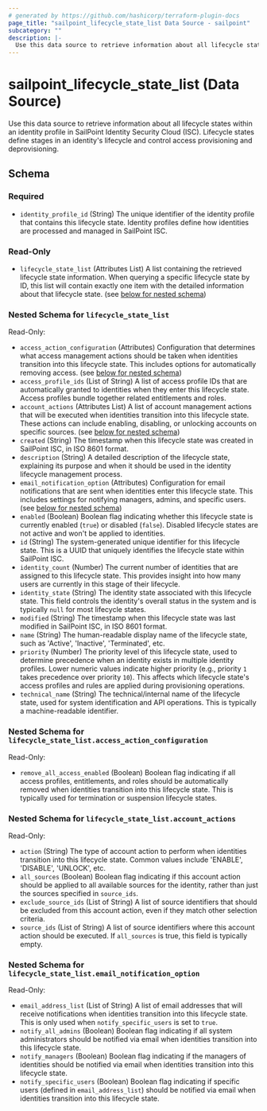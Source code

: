 ```yaml
---
# generated by https://github.com/hashicorp/terraform-plugin-docs
page_title: "sailpoint_lifecycle_state_list Data Source - sailpoint"
subcategory: ""
description: |-
  Use this data source to retrieve information about all lifecycle states within an identity profile in SailPoint Identity Security Cloud (ISC). Lifecycle states define stages in an identity's lifecycle and control access provisioning and deprovisioning.
---
```


# sailpoint_lifecycle_state_list (Data Source)

Use this data source to retrieve information about all lifecycle states within an identity profile in SailPoint Identity Security Cloud (ISC). Lifecycle states define stages in an identity's lifecycle and control access provisioning and deprovisioning.



<!-- schema generated by tfplugindocs -->
## Schema

### Required

- `identity_profile_id` (String) The unique identifier of the identity profile that contains this lifecycle state. Identity profiles define how identities are processed and managed in SailPoint ISC.

### Read-Only

- `lifecycle_state_list` (Attributes List) A list containing the retrieved lifecycle state information. When querying a specific lifecycle state by ID, this list will contain exactly one item with the detailed information about that lifecycle state. (see [below for nested schema](#nestedatt--lifecycle_state_list))

<a id="nestedatt--lifecycle_state_list"></a>
### Nested Schema for `lifecycle_state_list`

Read-Only:

- `access_action_configuration` (Attributes) Configuration that determines what access management actions should be taken when identities transition into this lifecycle state. This includes options for automatically removing access. (see [below for nested schema](#nestedatt--lifecycle_state_list--access_action_configuration))
- `access_profile_ids` (List of String) A list of access profile IDs that are automatically granted to identities when they enter this lifecycle state. Access profiles bundle together related entitlements and roles.
- `account_actions` (Attributes List) A list of account management actions that will be executed when identities transition into this lifecycle state. These actions can include enabling, disabling, or unlocking accounts on specific sources. (see [below for nested schema](#nestedatt--lifecycle_state_list--account_actions))
- `created` (String) The timestamp when this lifecycle state was created in SailPoint ISC, in ISO 8601 format.
- `description` (String) A detailed description of the lifecycle state, explaining its purpose and when it should be used in the identity lifecycle management process.
- `email_notification_option` (Attributes) Configuration for email notifications that are sent when identities enter this lifecycle state. This includes settings for notifying managers, admins, and specific users. (see [below for nested schema](#nestedatt--lifecycle_state_list--email_notification_option))
- `enabled` (Boolean) Boolean flag indicating whether this lifecycle state is currently enabled (`true`) or disabled (`false`). Disabled lifecycle states are not active and won't be applied to identities.
- `id` (String) The system-generated unique identifier for this lifecycle state. This is a UUID that uniquely identifies the lifecycle state within SailPoint ISC.
- `identity_count` (Number) The current number of identities that are assigned to this lifecycle state. This provides insight into how many users are currently in this stage of their lifecycle.
- `identity_state` (String) The identity state associated with this lifecycle state. This field controls the identity's overall status in the system and is typically `null` for most lifecycle states.
- `modified` (String) The timestamp when this lifecycle state was last modified in SailPoint ISC, in ISO 8601 format.
- `name` (String) The human-readable display name of the lifecycle state, such as 'Active', 'Inactive', 'Terminated', etc.
- `priority` (Number) The priority level of this lifecycle state, used to determine precedence when an identity exists in multiple identity profiles. Lower numeric values indicate higher priority (e.g., priority `1` takes precedence over priority `10`). This affects which lifecycle state's access profiles and rules are applied during provisioning operations.
- `technical_name` (String) The technical/internal name of the lifecycle state, used for system identification and API operations. This is typically a machine-readable identifier.

<a id="nestedatt--lifecycle_state_list--access_action_configuration"></a>
### Nested Schema for `lifecycle_state_list.access_action_configuration`

Read-Only:

- `remove_all_access_enabled` (Boolean) Boolean flag indicating if all access profiles, entitlements, and roles should be automatically removed when identities transition into this lifecycle state. This is typically used for termination or suspension lifecycle states.


<a id="nestedatt--lifecycle_state_list--account_actions"></a>
### Nested Schema for `lifecycle_state_list.account_actions`

Read-Only:

- `action` (String) The type of account action to perform when identities transition into this lifecycle state. Common values include 'ENABLE', 'DISABLE', 'UNLOCK', etc.
- `all_sources` (Boolean) Boolean flag indicating if this account action should be applied to all available sources for the identity, rather than just the sources specified in `source_ids`.
- `exclude_source_ids` (List of String) A list of source identifiers that should be excluded from this account action, even if they match other selection criteria.
- `source_ids` (List of String) A list of source identifiers where this account action should be executed. If `all_sources` is true, this field is typically empty.


<a id="nestedatt--lifecycle_state_list--email_notification_option"></a>
### Nested Schema for `lifecycle_state_list.email_notification_option`

Read-Only:

- `email_address_list` (List of String) A list of email addresses that will receive notifications when identities transition into this lifecycle state. This is only used when `notify_specific_users` is set to `true`.
- `notify_all_admins` (Boolean) Boolean flag indicating if all system administrators should be notified via email when identities transition into this lifecycle state.
- `notify_managers` (Boolean) Boolean flag indicating if the managers of identities should be notified via email when identities transition into this lifecycle state.
- `notify_specific_users` (Boolean) Boolean flag indicating if specific users (defined in `email_address_list`) should be notified via email when identities transition into this lifecycle state.
